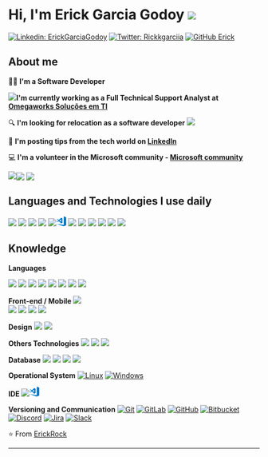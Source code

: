 # Hi, I'm  Erick Garcia Godoy  <img src="https://media.tenor.com/images/3422f90f24b15275527c23bdbd923062/tenor.gif" width="80">

[![Linkedin: ErickGarciaGodoy](https://img.shields.io/static/v1?label=LinkedIn&message=Erick+Garcia+Godoy%20&color=blue&logo=LinkedIn&style=flat-rounded&logoColor=white)](https://www.linkedin.com/in/ErickGarciaGodoy)
[![Twitter: Rickkgarciia](https://img.shields.io/twitter/follow/Rickkgarciia?style=social)](https://twitter.com/Rickkgarciia)
[![GitHub Erick](https://img.shields.io/github/followers/ErickRock?label=follow&style=social)](https://github.com/ErickRock)

## About me

:man_technologist: <strong>I'm a Software Developer</strong>

<img height="15" src="https://static.wixstatic.com/media/bed242_6c53bc1779cc4cfda30b229d2622a1f6~mv2.png/v1/fill/w_500,h_98,al_c,q_85,usm_0.66_1.00_0.01/New%20logo%20-%20Fundo%20Claro%20v2.webp">**I'm currently working as a Full Technical Support Analyst at [Omegaworks Soluções em TI](https://www.omegaworks.com.br/)** 

:mag: **I'm looking for relocation as a software developer** <img height="30" src="https://media.tenor.com/images/22e8b06290016a982285cf941e339276/tenor.gif"> 

:page_with_curl: **I'm posting tips from the tech world on [LinkedIn](https://linkedin.com/in/ErickGarciaGodoy)**

:computer: **I'm a volunteer in the Microsoft community - [Microsoft community](https://answers.microsoft.com/pt-br/profile/7bf89b3c-a0e4-46a4-b017-99a885f3c367)**

<img align='center' src="https://github-readme-stats.vercel.app/api?username=erickrock&show_icons=true">

<a href="https://github.com/ErickRock/oh-my-zsh-on-windows-terminal">
  <img align="left" src="https://github-readme-stats.vercel.app/api/pin/?username=ErickRock&repo=oh-my-zsh-on-windows-terminal" />
</a>

<a href="https://github.com/MehediH/winstall">
  <img align="center" src="https://github-readme-stats.vercel.app/api/pin/?username=MehediH&repo=winstall" />
</a>


## Languages and Technologies I use daily

<code><img src="https://img.shields.io/badge/javascript%20-%23323330.svg?&style=for-the-badge&logo=javascript&logoColor=%23F7DF1E"/></code>
<code><img src="https://img.shields.io/badge/react%20-%2320232a.svg?&style=for-the-badge&logo=react&logoColor=%2361DAFB"/></code>
<code><img src="https://img.shields.io/badge/node.js%20-%2343853D.svg?&style=for-the-badge&logo=node.js&logoColor=white"/></code>
<code><img src="https://img.shields.io/badge/typescript%20-%23007ACC.svg?&style=for-the-badge&logo=typescript&logoColor=white"/></code>
<code><img src="https://img.shields.io/badge/-Visual%20Studio%20Code-007ACC?style=flat-square&logo=VisualStudioCode&link=https://github.com/ErickRock/)"><img height="20" src="https://raw.githubusercontent.com/github/explore/80688e429a7d4ef2fca1e82350fe8e3517d3494d/topics/visual-studio-code/visual-studio-code.png"></code>
<code><img src="https://img.shields.io/badge/html5%20-%23E34F26.svg?&style=for-the-badge&logo=html5&logoColor=white"/></code>
<code><img src="https://img.shields.io/badge/css3%20-%231572B6.svg?&style=for-the-badge&logo=css3&logoColor=white"/></code>
<code><img src="https://img.shields.io/badge/SASS%20-hotpink.svg?&style=for-the-badge&logo=SASS&logoColor=white"/></code>
<code><img src="https://img.shields.io/badge/git%20-%23F05033.svg?&style=for-the-badge&logo=git&logoColor=white"/></code>
<code><img src="https://img.shields.io/badge/github%20-%23121011.svg?&style=for-the-badge&logo=github&logoColor=white"/></code>
<code><img src="https://img.shields.io/badge/-Insomnia-5849BE?style=flat-square&logo=Insomnia&link=https://github.com/"/></code>

## Knowledge

**Languages**

<code><img src="https://img.shields.io/badge/python%20-%2314354C.svg?&style=for-the-badge&logo=python&logoColor=white"/></code>
<code><img src="https://img.shields.io/badge/c%23%20-%23239120.svg?&style=for-the-badge&logo=c-sharp&logoColor=white"/></code>
<code><img src="https://img.shields.io/badge/java-%23ED8B00.svg?&style=for-the-badge&logo=java&logoColor=white"/></code>
<code><img src="https://img.shields.io/badge/react_native%20-%2320232a.svg?&style=for-the-badge&logo=react&logoColor=%2361DAFB"/></code>
<code><img src="https://img.shields.io/badge/bootstrap%20-%23563D7C.svg?&style=for-the-badge&logo=bootstrap&logoColor=white"/></code>
<code><img src="https://img.shields.io/badge/SASS%20-hotpink.svg?&style=for-the-badge&logo=SASS&logoColor=white"/></code>
<code><img src="https://img.shields.io/badge/shell_script%20-%23121011.svg?&style=for-the-badge&logo=gnu-bash&logoColor=white"/></code>
<code><img src="https://img.shields.io/badge/markdown-%23000000.svg?&style=for-the-badge&logo=markdown&logoColor=white"/></code>


**Front-end / Mobile**
<code><img src="https://img.shields.io/badge/html5%20-%23E34F26.svg?&style=for-the-badge&logo=html5&logoColor=white"/>
</code><code><img src="https://img.shields.io/badge/SASS%20-hotpink.svg?&style=for-the-badge&logo=SASS&logoColor=white"/></code>
<code><img src="https://img.shields.io/badge/css3%20-%231572B6.svg?&style=for-the-badge&logo=css3&logoColor=white"/></code>
<code><img src="https://img.shields.io/badge/react%20-%2320232a.svg?&style=for-the-badge&logo=react&logoColor=%2361DAFB"/></code>
<code><img src="https://img.shields.io/badge/react_native%20-%2320232a.svg?&style=for-the-badge&logo=react&logoColor=%2361DAFB"/></code>

**Design**
<code><img src="https://img.shields.io/badge/figma%20-%23F24E1E.svg?&style=for-the-badge&logo=figma&logoColor=white"/></code>
<code><img src="https://img.shields.io/badge/adobe%20xd%20-%23FF26BE.svg?&style=for-the-badge&logo=adobe%20xd&logoColor=white"/></code>

**Others Technologies**
<code><img src="https://img.shields.io/badge/docker%20-%230db7ed.svg?&style=for-the-badge&logo=docker&logoColor=white"/></code>
<code><img src="https://img.shields.io/badge/node.js%20-%2343853D.svg?&style=for-the-badge&logo=node.js&logoColor=white"/></code>
<code><img src="https://img.shields.io/badge/-Insomnia-5849BE?style=flat-square&logo=Insomnia&link=https://github.com/"/></code>

**Database**
<code><img src="https://img.shields.io/badge/-MongoDB-black?style=flat-square&logo=mongodb&link=https://github.com/ErickRock/"/></code>
<code><img src="https://img.shields.io/badge/-PostgreSQL-336791?style=flat-square&logo=postgresql&link=https://github.com/ErickRock"/></code>
<code><img src="https://img.shields.io/badge/-MySQL-a0c4db?style=flat-square&logo=mysql&link=https://github.com/ErickRock/"/></code>
<code><img src="https://img.shields.io/badge/-SQLite-003B57?style=flat-square&logo=sqlite&link=https://github.com/ErickRock/"/></code>

**Operational System**
[![Linux](https://img.shields.io/badge/-Linux-333333?style=flat-square&logo=Linux&link=https://github.com/ErickRock/)](https://github.com/ErickRock/)
[![Windows](https://img.shields.io/badge/-Windows-0078D6?style=flat-square&logo=Windows&link=https://github.com/ErickRock/)](https://github.com/ErickRock/)

**IDE**
<code><img src="https://img.shields.io/badge/-Visual%20Studio%20Code-007ACC?style=flat-square&logo=VisualStudioCode&link=https://github.com/ErickRock/)"><img height="20" src="https://raw.githubusercontent.com/github/explore/80688e429a7d4ef2fca1e82350fe8e3517d3494d/topics/visual-studio-code/visual-studio-code.png"></code>

**Versioning and Communication**
[![Git](https://img.shields.io/badge/-Git-black?style=flat-square&logo=git&link=https://github.com/ErickRock/)](https://github.com/ErickRock/)
[![GitLab](https://img.shields.io/badge/-GitLab-FCA121?style=flat-square&logo=gitlab&link=https://github.com/ErickRock/)](https://github.com/ErickRock/)
[![GitHub](https://img.shields.io/badge/-GitHub-181717?style=flat-square&logo=github&link=https://github.com/ErickRock/)](https://github.com/ErickRock/)
[![Bitbucket](https://img.shields.io/badge/-Bitbucket-0052CC?style=flat-square&logo=bitbucket&link=https://github.com/ErickRock/)](https://github.com/ErickRock/)
[![Discord](https://img.shields.io/badge/-Discord-000000?style=flat-square&logo=Discord&link=https://github.com/ErickRock/)](https://github.com/ErickRock/)
[![Jira](https://img.shields.io/badge/-Jira-0052CC?style=flat-square&logo=Jira&link=https://github.com/ErickRock/)](https://github.com/ErickRock/)
[![Slack](https://img.shields.io/badge/-Slack-4A154B?style=flat-square&logo=Slack&link=https://github.com/ErickRock/)](https://github.com/ErickRock/)


⭐️ From [ErickRock](https://github.com/ErickRock)

---
